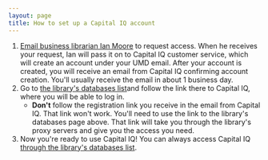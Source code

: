 ```yaml
---
layout: page
title: How to set up a Capital IQ account
---
```


1. [Email business librarian Ian Moore](mailto:imoore@d.umn.edu) to request access. When he receives your request, Ian will pass it on to Capital IQ customer service, which will create an account under your UMD email. After your account is created, you will receive an email from Capital IQ confirming account creation. You'll usually receive the email in about 1 business day.
2. Go to [the library's databases list](https://libguides.d.umn.edu/az.php?q=capital%20iq)and follow the link there to Capital IQ, where you will be able to log in.
    - __Don't__ follow the registration link you receive in the email from Capital IQ. That link won't work. You'll need to use the link to the library's databases page above. That link will take you through the library's proxy servers and give you the access you need.
3. Now you're ready to use Capital IQ! You can always access Capital IQ [through the library's databases list](https://libguides.d.umn.edu/az.php?q=capital%20iq).